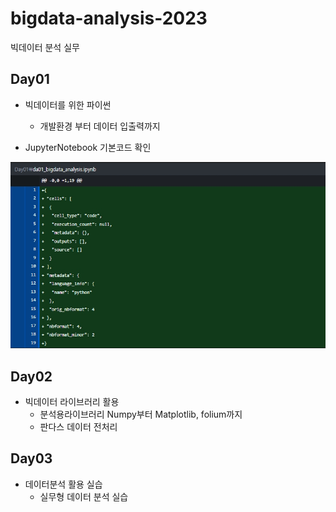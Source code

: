 # bigdata-analysis-2023
빅데이터 분석 실무 

## Day01
- 빅데이터를 위한 파이썬
    - 개발환경 부터 데이터 입출력까지

- JupyterNotebook 기본코드 확인

<img src="https://raw.githubusercontent.com/hugoMGSung/works-need-it-data-analysis/main/bigdata-analysis-2023/Images/bigdata001.jpg" width="600" alt="주피터노트북 기본코드">

## Day02
- 빅데이터 라이브러리 활용
    - 분석용라이브러리 Numpy부터 Matplotlib, folium까지
    - 판다스 데이터 전처리

## Day03
- 데이터분석 활용 실습
    - 실무형 데이터 분석 실습
